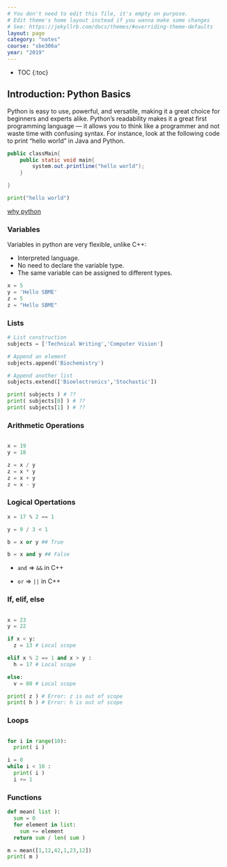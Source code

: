 ```yaml
---
# You don't need to edit this file, it's empty on purpose.
# Edit theme's home layout instead if you wanna make some changes
# See: https://jekyllrb.com/docs/themes/#overriding-theme-defaults
layout: page
category: "notes"
course: "sbe306a"
year: "2019"
---
```

* TOC
{:toc}

## Introduction: Python Basics
Python is easy to use, powerful, and versatile, making it a great choice for beginners and experts alike. Python’s readability makes it a great first programming language — it allows you to think like a programmer and not waste time with confusing syntax. For instance, look at the following code to print “hello world” in Java and Python.

```java
public classMain{
    public static void main{
        system.out.printline("hello world");
    }

}
```

```python
print("hello world")
```

[why python](https://www.makeuseof.com/tag/python-language-future/)

### Variables

Variables in python are very flexible, unlike C++:

* Interpreted language.
* No need to declare the variable type.
* The same variable can be assigned to different types.


```python
x = 5
y = 'Hello SBME'
z = 5
z = "Hello SBME"
```

### Lists

```python
# List construction
subjects = ['Technical Writing','Computer Vision']

# Append an element
subjects.append('Biochemistry')

# Append another list
subjects.extend(['Bioelectronics','Stochastic'])

print( subjects ) # ??
print( subjects[0] ) # ??
print( subjects[1] ) # ??
```


### Arithmetic Operations

```python

x = 19
y = 18 

z = x / y
z = x * y
z = x + y
z = x - y

```

### Logical Opertations

```python
x = 17 % 2 == 1

y = 9 / 3 < 1 

b = x or y ## True

b = x and y ## False
```

- `and` => `&&` in C++ 

- `or` => `||` in C++

### If, elif, else

```python 

x = 23 
y = 22 

if x < y:
  z = 13 # Local scope

elif x % 2 == 1 and x > y :
  h = 17 # Local scope

else:
  v = 80 # Local scope

print( z ) # Error: z is out of scope
print( h ) # Error: h is out of scope
```

### Loops

```python

for i in range(10):
  print( i )

i = 0
while i < 10 :
  print( i )
  i += 1
```



### Functions

```python
def mean( list ):
  sum = 0
  for element in list:
    sum += element
  return sum / len( sum )

m = mean([1,12,42,1,23,12])
print( m )
```